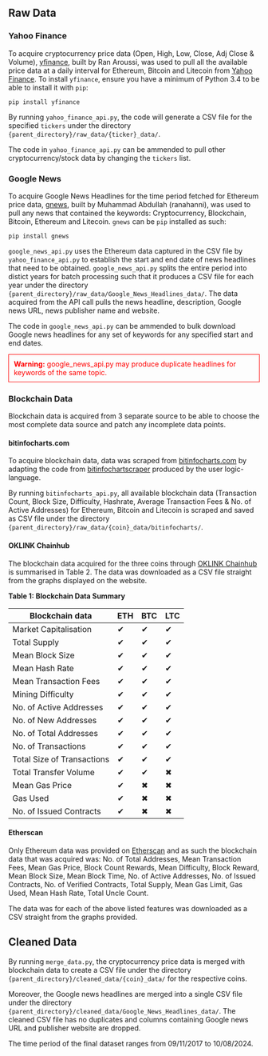 ## Raw Data

### Yahoo Finance

To acquire cryptocurrency price data (Open, High, Low, Close, Adj Close & Volume), [yfinance](https://github.com/ranaroussi/yfinance), built by Ran Aroussi, was used to pull all the available price data at a daily interval for Ethereum, Bitcoin and Litecoin from [Yahoo Finance](https://finance.yahoo.com/). To install `yfinance`, ensure you have a minimum of Python 3.4 to be able to install it with `pip`:
```
pip install yfinance
```
By running `yahoo_finance_api.py`, the code will generate a CSV file for the specified `tickers` under the directory `{parent_directory}/raw_data/{ticker}_data/`.

The code in `yahoo_finance_api.py` can be ammended to pull other cryptocurrency/stock data by changing the `tickers` list.

### Google News

To acquire Google News Headlines for the time period fetched for Ethereum price data, [gnews](https://github.com/ranahaani/GNews), built by Muhammad Abdullah (ranahanni), was used to pull any news that contained the keywords: Cryptocurrency, Blockchain, Bitcoin, Ethereum and Litecoin. `gnews` can be `pip` installed as such:
```
pip install gnews
```
`google_news_api.py` uses the Ethereum data captured in the CSV file by `yahoo_finance_api.py` to establish the start and end date of news headlines that need to be obtained. `google_news_api.py` splits the entire period into distict years for batch processing such that it produces a CSV file for each year under the directory `{parent_directory}/raw_data/Google_News_Headlines_data/`. The data acquired from the API call pulls the news headline, description, Google news URL, news publisher name and website.

The code in `google_news_api.py` can be ammended to bulk download Google news headlines for any set of keywords for any specified start and end dates. 

<div style="color: red; border: 1px solid red; padding: 10px;">
  <strong>Warning:</strong> google_news_api.py may produce duplicate headlines for keywords of the same topic.
</div>

### Blockchain Data

Blockchain data is acquired from 3 separate source to be able to choose the most complete data source and patch any incomplete data points.

#### bitinfocharts.com

To acquire blockchain data, data was scraped from [bitinfocharts.com](bitinfocharts.com) by adapting the code from [bitinfochartscraper](https://github.com/logic-language/bitinfochartscraper) produced by the user logic-language. 

By running `bitinfocharts_api.py`, all available blockchain data (Transaction Count, Block Size, Difficulty, Hashrate, Average Transaction Fees & No. of Active Addresses) for Ethereum, Bitcoin and Litecoin is scraped and saved as CSV file under the directory `{parent_directory}/raw_data/{coin}_data/bitinfocharts/`.

#### OKLINK Chainhub

The blockchain data acquired for the three coins through [OKLINK Chainhub](oklink.com) is summarised in Table 2. The data was downloaded as a CSV file straight from the graphs displayed on the website. 

**Table 1: Blockchain Data Summary**

| Blockchain data            | ETH | BTC | LTC |
|----------------------------|-----|-----|-----|
| Market Capitalisation      | ✔   | ✔   | ✔   |
| Total Supply               | ✔   | ✔   | ✔   |
| Mean Block Size            | ✔   | ✔   | ✔   |
| Mean Hash Rate             | ✔   | ✔   | ✔   |
| Mean Transaction Fees      | ✔   | ✔   | ✔   |
| Mining Difficulty          | ✔   | ✔   | ✔   |
| No. of Active Addresses    | ✔   | ✔   | ✔   |
| No. of New Addresses       | ✔   | ✔   | ✔   |
| No. of Total Addresses     | ✔   | ✔   | ✔   |
| No. of Transactions        | ✔   | ✔   | ✔   |
| Total Size of Transactions | ✔   | ✔   | ✔   |
| Total Transfer Volume      | ✔   | ✔   | ✖   |
| Mean Gas Price             | ✔   | ✖   | ✖   |
| Gas Used                   | ✔   | ✖   | ✖   |
| No. of Issued Contracts    | ✔   | ✖   | ✖   |

#### Etherscan

Only Ethereum data was provided on [Etherscan](https://etherscan.io/) and as such the blockchain data that was acquired was: No. of Total Addresses, Mean Transaction Fees, Mean Gas Price, Block Count Rewards, Mean Difficulty, Block Reward, Mean Block Size, Mean Block Time, No. of Active Addresses, No. of Issued Contracts, No. of Verified Contracts, Total Supply, Mean Gas Limit, Gas Used, Mean Hash Rate, Total Uncle Count.

The data was for each of the above listed features was downloaded as a CSV straight from the graphs provided. 

## Cleaned Data

By running `merge_data.py`, the cryptocurrency price data is merged with blockchain data to create a CSV file under the directory `{parent_directory}/cleaned_data/{coin}_data/` for the respective coins.

Moreover, the Google news headlines are merged into a single CSV file under the directory `{parent_directory}/cleaned_data/Google_News_Headlines_data/`. The cleaned CSV file has no duplicates and columns containing Google news URL and publisher website are dropped. 

The time period of the final dataset ranges from 09/11/2017 to 10/08/2024. 

